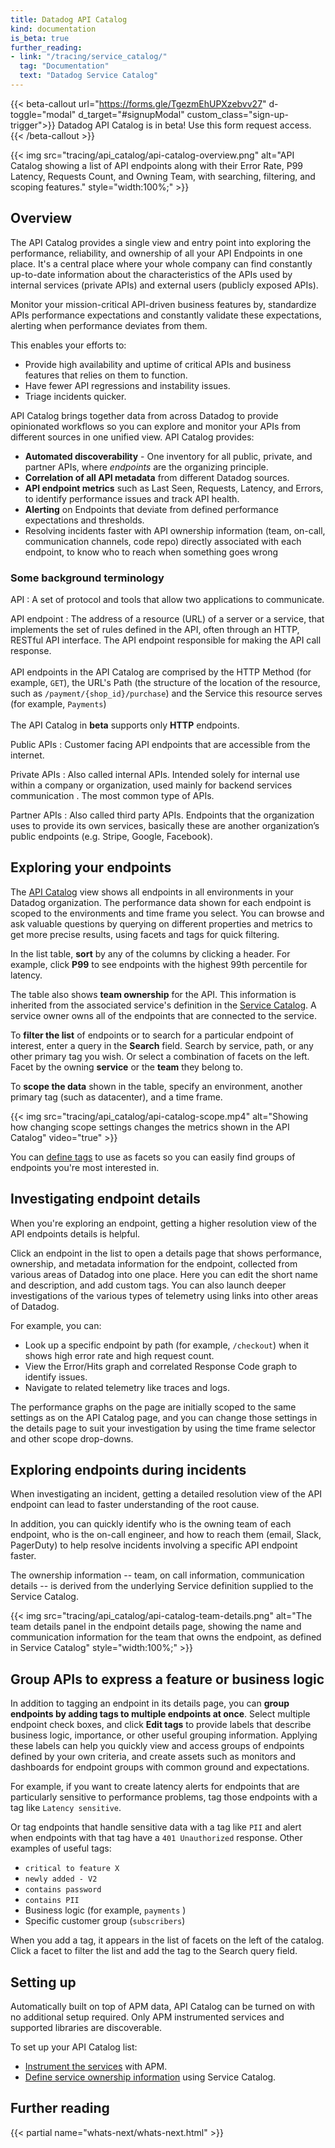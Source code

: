 ```yaml
---
title: Datadog API Catalog
kind: documentation
is_beta: true
further_reading:
- link: "/tracing/service_catalog/"
  tag: "Documentation"
  text: "Datadog Service Catalog"
---
```


{{< beta-callout url="https://forms.gle/TgezmEhUPXzebvv27" d-toggle="modal" d_target="#signupModal" custom_class="sign-up-trigger">}}
  Datadog API Catalog is in beta! Use this form request access. 
{{< /beta-callout >}} 

{{< img src="tracing/api_catalog/api-catalog-overview.png" alt="API Catalog showing a list of API endpoints along with their Error Rate, P99 Latency, Requests Count, and Owning Team, with searching, filtering, and scoping features." style="width:100%;" >}}

## Overview

The API Catalog provides a single view and entry point into exploring the performance, reliability, and ownership of all your API Endpoints in one place. It's a central place where your whole company can find constantly up-to-date information about the characteristics of the APIs used by internal services (private APIs) and external users (publicly exposed APIs). 

Monitor your mission-critical API-driven business features by, standardize APIs performance expectations and constantly validate these expectations, alerting when performance deviates from them.

This enables your efforts to:
- Provide high availability and uptime of critical APIs and business features that relies on them to function.
- Have fewer API regressions and instability issues.
- Triage incidents quicker.

API Catalog brings together data from across Datadog to provide opinionated workflows so you can explore and monitor your APIs from different sources in one unified view. API Catalog provides:

- **Automated discoverability** - One inventory for all public, private, and partner APIs, where _endpoints_ are the organizing principle.
- **Correlation of all API metadata** from different Datadog sources.
- **API endpoint metrics** such as Last Seen, Requests, Latency, and Errors, to identify performance issues and track API health.
- **Alerting** on Endpoints that deviate from defined performance expectations and thresholds.
- Resolving incidents faster with API ownership information (team, on-call, communication channels, code repo) directly associated with each endpoint, to know who to reach when something goes wrong

### Some background terminology

API
: A set of protocol and tools that allow two applications to communicate.

API endpoint
: The address of a resource (URL) of a server or a service, that implements the set of rules defined in the API, often through an HTTP, RESTful API interface. The API endpoint responsible for making the API call response.<br /><br/>
API endpoints in the API Catalog are comprised by the HTTP Method (for example, `GET`), the URL's Path (the structure of the location of the resource, such as `/payment/{shop_id}/purchase`) and the Service this resource serves (for example, `Payments`)<br /><br/>
The API Catalog in **beta** supports only **HTTP** endpoints. 

Public APIs
: Customer facing API endpoints that are accessible from the internet.

Private APIs
: Also called internal APIs. Intended solely for internal use within a company or organization, used mainly for backend services communication . The most common type of APIs.

Partner APIs
: Also called third party APIs. Endpoints that the organization uses to provide its own services, basically these are another organization’s public endpoints (e.g. Stripe, Google, Facebook).

## Exploring your endpoints

The [API Catalog][1] view shows all endpoints in all environments in your Datadog organization. The performance data shown for each endpoint is scoped to the environments and time frame you select. You can browse and ask valuable questions by querying on different properties and metrics to get more precise results, using facets and tags for quick filtering.

In the list table, **sort** by any of the columns by clicking a header. For example, click **P99** to see endpoints with the highest 99th percentile for latency.

The table also shows **team ownership** for the API. This information is inherited from the associated service's definition in the [Service Catalog][2]. A service owner owns all of the endpoints that are connected to the service.

To **filter the list** of endpoints or to search for a particular endpoint of interest, enter a query in the **Search** field. Search by service, path, or any other primary tag you wish. 
Or select a combination of facets on the left. Facet by the owning **service** or the **team** they belong to.


To **scope the data** shown in the table, specify an environment, another primary tag (such as datacenter), and a time frame.

{{< img src="tracing/api_catalog/api-catalog-scope.mp4" alt="Showing how changing scope settings changes the metrics shown in the API Catalog" video="true" >}}

You can [define tags](#group-apis-to-express-a-feature-or-business-logic) to use as facets so you can easily find groups of endpoints you're most interested in.



## Investigating endpoint details

When you're exploring an endpoint, getting a higher resolution view of the API endpoints details is helpful.

Click an endpoint in the list to open a details page that shows performance, ownership, and metadata information for the endpoint, collected from various areas of Datadog into one place. Here you can edit the short name and description, and add custom tags. You can also launch deeper investigations of the various types of telemetry using links into other areas of Datadog. 

For example, you can:
- Look up a specific endpoint by path (for example, `/checkout`) when it shows high error rate and high request count.
- View the Error/Hits graph and correlated Response Code graph to identify issues.
- Navigate to related telemetry like traces and logs.

The performance graphs on the page are initially scoped to the same settings as on the API Catalog page, and you can change those settings in the details page to suit your investigation by using the time frame selector and other scope drop-downs. 


## Exploring endpoints during incidents

When investigating an incident, getting a detailed resolution view of the API endpoint can lead to faster understanding of the root cause.

In addition, you can quickly identify who is the owning team of each endpoint, who is the on-call engineer, and how to reach them (email, Slack, PagerDuty) to help resolve incidents involving a specific API endpoint faster.

The ownership information -- team, on call information, communication details -- is derived from the underlying Service definition supplied to the Service Catalog.

{{< img src="tracing/api_catalog/api-catalog-team-details.png" alt="The team details panel in the endpoint details page, showing the name and communication information for the team that owns the endpoint, as defined in Service Catalog" style="width:100%;" >}}

## Group APIs to express a feature or business logic

In addition to tagging an endpoint in its details page, you can **group endpoints by adding tags to multiple endpoints at once**. Select multiple endpoint check boxes, and click **Edit tags** to provide labels that describe business logic, importance, or other useful grouping information. Applying these labels can help you quickly view and access groups of endpoints defined by your own criteria, and create assets such as monitors and dashboards for endpoint groups with common ground and expectations.

For example, if you want to create latency alerts for endpoints that are particularly sensitive to performance problems, tag those endpoints with a tag like `Latency sensitive`. 

<!-- screen cap of making the "Latency sensitive" group tktk  -->

Or tag endpoints that handle sensitive data with a tag like `PII` and alert when endpoints with that tag have a `401 Unauthorized` response. Other examples of useful tags:

- `critical to feature X`
- `newly added - V2`
- `contains password`
- `contains PII`
- Business logic (for example, `payments` )
- Specific customer group (`subscribers`)

When you add a tag, it appears in the list of facets on the left of the catalog. Click a facet to filter the list and add the tag to the Search query field.


## Setting up

Automatically built on top of APM data, API Catalog can be turned on with no additional setup required. Only APM instrumented services and supported libraries are discoverable. 

To set up your API Catalog list:
- [Instrument the services][3] with APM. 
- [Define service ownership information][2] using Service Catalog.


## Further reading

{{< partial name="whats-next/whats-next.html" >}}

[1]: https://app.datadoghq.com/apis/catalog
[2]: /tracing/service_catalog/
[3]: /tracing/trace_collection/
